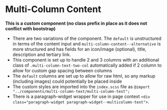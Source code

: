 # Multi-Column Content

**This is a custom component (no class prefix in place as it does not conflict with bootstrap)**

- There are two variations of the component. The `default` is unstructured in terms of the content input and `multi-column-content--alternative` is more structured and has fields for an icon/image (optional), title, description and tertiary link.
- This component is set up to handle 2 and 3 columns with an additional class of `.multi-column-text-two-col` automatically added if 2 column to allow for custom gap spacing between columns
- The `default` columns are set up to allow for raw html, so any markup (including images) could potentially be placed inside
- The custom styles are imported into the `index.scss` file as `@import "../components/multi-column-text/multi-column-text";`
- There is a paragraph-widget wrapper for use in page context `<div class="paragraph-widget paragraph-widget--multicolumn-text">`.
